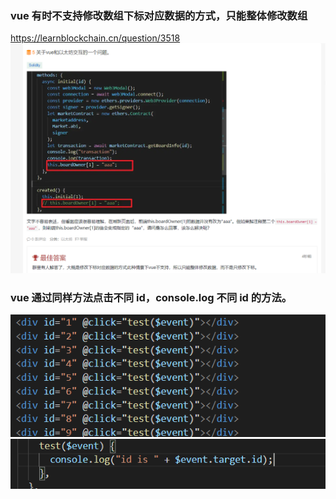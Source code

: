 ### vue 有时不支持修改数组下标对应数据的方式，只能整体修改数组

https://learnblockchain.cn/question/3518  
![](./img/2022-05-02-23-00-59.png)

### vue 通过同样方法点击不同 id，console.log 不同 id 的方法。

![](./img/2022-05-04-14-33-03.png)  
![](./img/2022-05-04-14-33-24.png)
